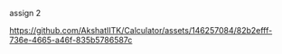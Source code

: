 assign 2


https://github.com/AkshatIITK/Calculator/assets/146257084/82b2efff-736e-4665-a46f-835b5786587c

